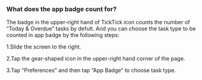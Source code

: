 ### What does the app badge count for?

The badge in the upper-right hand of TickTick icon counts the number of “Today & Overdue” tasks by defult. And you can choose the task type to be counted in app badge by the following steps:

1.Slide the screen to the right.

2.Tap the gear-shaped icon in the upper-right hand corner of the page.

3.Tap “Preferences” and then tap “App Badge” to choose task type. 